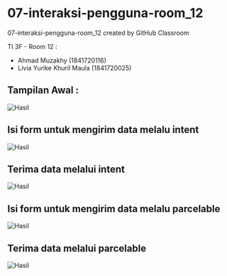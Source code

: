 # 07-interaksi-pengguna-room_12
07-interaksi-pengguna-room_12 created by GitHub Classroom

TI 3F - Room 12 :

- Ahmad Muzakhy    			(1841720116)
- Livia Yurike Khuril Maula (1841720025)

## Tampilan Awal :
![Hasil](1.jpg)

## Isi form untuk mengirim data melalu intent
![Hasil](2.jpg)

## Terima data melalui intent
![Hasil](3.jpg)

## Isi form untuk mengirim data melalu parcelable
![Hasil](4.jpg)

## Terima data melalui parcelable
![Hasil](5.jpg)
